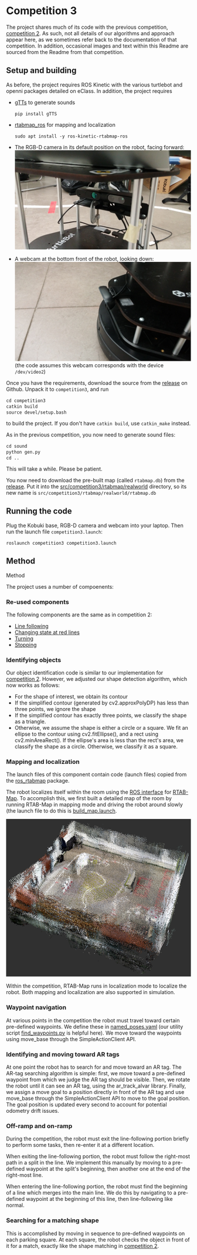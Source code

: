 # Competition 3

The project shares much of its code with the previous competition, [competition 2](https://github.com/CMPUT412-2019/cmput412-competition2). As such, not all details of our algorithms and approach appear here, as we sometimes refer back to the documentation of that competition. In addition, occasional images and text within this Readme are sourced from the Readme from that competition.

## Setup and building

As before, the project requires ROS Kinetic with the various turtlebot and openni packages detailed on eClass. In addition, the project requires

  * [gTTs](https://github.com/pndurette/gTTS) to generate sounds
    ```shell script
    pip install gTTS
    ```
  * [rtabmap_ros](https://wiki.ros.org/rtabmap_ros) for mapping and localization
    ```shell script
    sudo apt install -y ros-kinetic-rtabmap-ros
    ```
  
  * The RGB-D camera in its default position on the robot, facing forward:
  ![](images/rgbd.jpg)
  
  * A webcam at the bottom front of the robot, looking down:
  ![](images/usb-cam.jpg)
  (the code assumes this webcam corresponds with the device `/dev/video2`)
  
Once you have the requirements, download the source from the [release](https://github.com/CMPUT412-2019/competition3/releases/tag/1.0.0) on Github. Unpack it to `competition3`, and run

    cd competition3
    catkin build
    source devel/setup.bash

to build the project. If you don't have `catkin build`, use `catkin_make` instead.

As in the previous competition, you now need to generate sound files:

    cd sound
    python gen.py
    cd ..

This will take a while. Please be patient.


You now need to download the pre-built map (called `rtabmap.db`) from the [release](https://github.com/CMPUT412-2019/competition3/releases/tag/1.0.0). Put it into the [src/competition3/rtabmap/realworld](src/competition3/rtabmap/realworld) directory, so its new name is `src/competition3/rtabmap/realworld/rtabmap.db`

## Running the code

Plug the Kobuki base, RGB-D camera and webcam into your laptop. Then run the launch file `competition3.launch`:

    roslaunch competition3 competition3.launch

## Method

Method

The project uses a number of compoenents:

### Re-used components

The following components are the same as in competition 2:

 * [Line following](https://github.com/CMPUT412-2019/cmput412-competition2#line-following)
 * [Changing state at red lines](https://github.com/CMPUT412-2019/cmput412-competition2#changing-state-at-red-lines)
 * [Turning](https://github.com/CMPUT412-2019/cmput412-competition2#turning)
 * [Stopping](https://github.com/CMPUT412-2019/cmput412-competition2#stopping)

### Identifying objects

Our object identification code is similar to our implementation for [competition 2](https://github.com/CMPUT412-2019/cmput412-competition2#identifying-objects). However, we adjusted our shape detection algorithm, which now works as follows:

 * For the shape of interest, we obtain its contour
 * If the simplified contour (generated by cv2.approxPolyDP) has less than three points, we ignore the shape
 * If the simplified contour has exactly three points, we classify the shape as a triangle.
 * Otherwise, we assume the shape is either a circle or a square. We fit an ellipse to the contour using cv2.fitEllipse(), and a rect using cv2.minAreaRect(). If the ellipse's area is less than the rect's area, we classify the shape as a circle. Otherwise, we classify it as a square.

### Mapping and localization

The launch files of this component contain code (launch files) copied from the [ros_rtabmap](https://wiki.ros.org/rtabmap_ros) package.

The robot localizes itself within the room using the [ROS interface](https://wiki.ros.org/rtabmap_ros) for [RTAB-Map](https://introlab.github.io/rtabmap/). To accomplish this, we first built a detailed map of the room by running RTAB-Map in mapping mode and driving the robot around slowly (the launch file to do this is [build_map.launch](src/competition3/launch/build_map.launch).

![](images/map-cloud.png)

Within the competition, RTAB-Map runs in localization mode to localize the robot. Both mapping and localization are also supported in simulation.

### Waypoint navigation

At various points in the competition the robot must travel toward certain pre-defined waypoints. We define these in [named_poses.yaml](src/competition3/param/realworld/named_poses.yaml) (our utility script [find_waypoints.py](src/competition3/script/find_waypoints.py) is helpful here). We move toward the waypoints using move_base through the SimpleActionClient API.

### Identifying and moving toward AR tags

At one point the robot has to search for and move toward an AR tag. The AR-tag searching algorithm is simple: first, we move toward a pre-defined waypoint from which we judge the AR tag should be visible. Then, we rotate the robot until it can see an AR tag, using the ar_track_alvar library. Finally, we assign a move goal to a position directly in front of the AR tag and use move_base through the SimpleActionClient API to move to the goal position. The goal position is updated every second to account for potential odometry drift issues.

### Off-ramp and on-ramp

During the competition, the robot must exit the line-following portion briefly to perform some tasks, then re-enter it at a different location.

When exiting the line-following portion, the robot must follow the right-most path in a split in the line. We implement this manually by moving to a pre-defined waypoint at the split's beginning, then another one at the end of the right-most line.

When entering the line-following portion, the robot must find the beginning of a line which merges into the main line. We do this by navigating to a pre-defined waypoint at the beginning of this line, then line-following like normal.

### Searching for a matching shape

This is accomplished by moving in sequence to pre-defined waypoints on each parking square. At each square, the robot checks the object in front of it for a match, exactly like the shape matching in [competition 2](https://github.com/CMPUT412-2019/cmput412-competition2).
